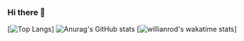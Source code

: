 ### Hi there 👋
[![Top Langs](https://github-readme-stats.vercel.app/api/top-langs/?username=xuyue1998)]
![Anurag's GitHub stats](https://github-readme-stats.vercel.app/api?username=xuyue1998&show_icons=true&theme=radical)
[![willianrod's wakatime stats](https://github-readme-stats.vercel.app/api/wakatime?username=xuyue1998)]
<!--
**xuyue1998/xuyue1998** is a ✨ _special_ ✨ repository because its `README.md` (this file) appears on your GitHub profile.

Here are some ideas to get you started:

- 🔭 I’m currently working on ...
- 🌱 I’m currently learning ...
- 👯 I’m looking to collaborate on ...
- 🤔 I’m looking for help with ...
- 💬 Ask me about ...
- 📫 How to reach me: ...
- 😄 Pronouns: ...
- ⚡ Fun fact: ...
-->
